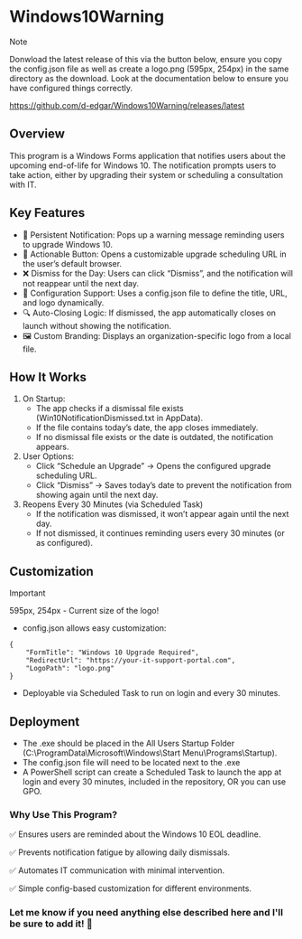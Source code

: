 # Windows10Warning

> [!NOTE]
> Donwload the latest release of this via the button below, ensure you copy the config.json file as well as create a logo.png (595px, 254px) in the same directory as the download. Look at the documentation below to ensure you have configured things correctly.

https://github.com/d-edgar/Windows10Warning/releases/latest

## Overview

This program is a Windows Forms application that notifies users about the upcoming end-of-life for Windows 10. The notification prompts users to take action, either by upgrading their system or scheduling a consultation with IT.

## Key Features
* 🚀 Persistent Notification: Pops up a warning message reminding users to upgrade Windows 10.
* 🔗 Actionable Button: Opens a customizable upgrade scheduling URL in the user’s default browser.
* ❌ Dismiss for the Day: Users can click “Dismiss”, and the notification will not reappear until the next day.
* 📁 Configuration Support: Uses a config.json file to define the title, URL, and logo dynamically.
* 🔍 Auto-Closing Logic: If dismissed, the app automatically closes on launch without showing the notification.
* 🖼 Custom Branding: Displays an organization-specific logo from a local file.

## How It Works
1. On Startup:
	* The app checks if a dismissal file exists (Win10NotificationDismissed.txt in AppData).
	* If the file contains today’s date, the app closes immediately.
	* If no dismissal file exists or the date is outdated, the notification appears.
2. User Options:
	* Click “Schedule an Upgrade” → Opens the configured upgrade scheduling URL.
	* Click “Dismiss” → Saves today’s date to prevent the notification from showing again until the next day.
3. Reopens Every 30 Minutes (via Scheduled Task)
	* If the notification was dismissed, it won’t appear again until the next day.
	* If not dismissed, it continues reminding users every 30 minutes (or as configured).

## Customization
> [!IMPORTANT]
> 595px, 254px - Current size of the logo!
* config.json allows easy customization:
```
{
    "FormTitle": "Windows 10 Upgrade Required",
    "RedirectUrl": "https://your-it-support-portal.com",
    "LogoPath": "logo.png"
}
```
* Deployable via Scheduled Task to run on login and every 30 minutes.

## Deployment
* The .exe should be placed in the All Users Startup Folder (C:\ProgramData\Microsoft\Windows\Start Menu\Programs\Startup\).
* The config.json file will need to be located next to the .exe
* A PowerShell script can create a Scheduled Task to launch the app at login and every 30 minutes, included in the repository, OR you can use GPO.

### Why Use This Program?
✅ Ensures users are reminded about the Windows 10 EOL deadline.

✅ Prevents notification fatigue by allowing daily dismissals.

✅ Automates IT communication with minimal intervention.

✅ Simple config-based customization for different environments.

### Let me know if you need anything else described here and I'll be sure to add it! 🚀
